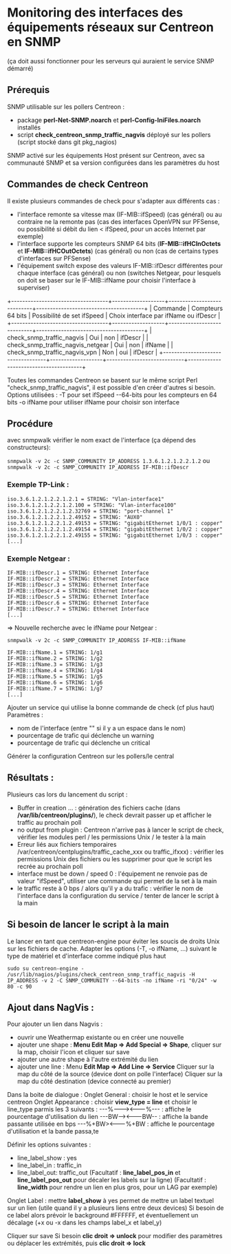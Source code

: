 # Monitoring des interfaces des équipements réseaux sur Centreon en SNMP

(ça doit aussi fonctionner pour les serveurs qui auraient le service SNMP démarré)



## Prérequis

SNMP utilisable sur les pollers Centreon :
- package **perl-Net-SNMP.noarch** et **perl-Config-IniFiles.noarch** installés
- script **check_centreon_snmp_traffic_nagvis** déployé sur les pollers (script stocké dans git pkg_nagios)

SNMP activé sur les équipements
Host présent sur Centreon, avec sa communauté SNMP et sa version configurées dans les paramètres du host


## Commandes de check Centreon

Il existe plusieurs commandes de check pour s'adapter aux différents cas :
- l'interface remonte sa vitesse max (IF-MIB::ifSpeed) (cas général) ou au contraire ne la remonte pas (cas des interfaces OpenVPN sur PFSense, ou possibilité si débit du lien < ifSpeed, pour un accès Internet par exemple)
- l'interface supporte les compteurs SNMP 64 bits (**IF-MIB::ifHCInOctets** et **IF-MIB::ifHCOutOctets**) (cas général) ou non (cas de certains types d'interfaces sur PFSense)
- l'équipement switch expose des valeurs IF-MIB::ifDescr différentes pour chaque interface (cas général) ou non (switches Netgear, pour lesquels on doit se baser sur le IF-MIB::ifName pour choisir l'interface à superviser)

+-----------------------------------+-------------------+----------------------------+---------------------------------------+
|             Commande              | Compteurs 64 bits | Possibilité de set ifSpeed | Choix interface par ifName ou ifDescr |
+-----------------------------------+-------------------+----------------------------+---------------------------------------+
| check_snmp_traffic_nagvis         | Oui               | non                        | ifDescr                               |
| check_snmp_traffic_nagvis_netgear | Oui               | non                        | ifName                                |
| check_snmp_traffic_nagvis_vpn     | Non               | oui                        | ifDescr                               |
+-----------------------------------+-------------------+----------------------------+---------------------------------------+

Toutes les commandes Centreon se basent sur le même script Perl "check_snmp_traffic_nagvis", il est possible d'en créer d'autres si besoin.
Options utilisées :
-T pour set ifSpeed
--64-bits pour les compteurs en 64 bits
-o ifName pour utiliser ifName pour choisir son interface


## Procédure

avec snmpwalk vérifier le nom exact de l'interface (ça dépend des constructeurs):

`snmpwalk -v 2c -c SNMP_COMMUNITY IP_ADDRESS 1.3.6.1.2.1.2.2.1.2`
ou
`snmpwalk -v 2c -c SNMP_COMMUNITY IP_ADDRESS IF-MIB::ifDescr`


### Exemple TP-Link :

    iso.3.6.1.2.1.2.2.1.2.1 = STRING: "Vlan-interface1"
    iso.3.6.1.2.1.2.2.1.2.100 = STRING: "Vlan-interface100"
    iso.3.6.1.2.1.2.2.1.2.32769 = STRING: "port-channel 1"
    iso.3.6.1.2.1.2.2.1.2.49152 = STRING: "AUX0"
    iso.3.6.1.2.1.2.2.1.2.49153 = STRING: "gigabitEthernet 1/0/1 : copper"
    iso.3.6.1.2.1.2.2.1.2.49154 = STRING: "gigabitEthernet 1/0/2 : copper"
    iso.3.6.1.2.1.2.2.1.2.49155 = STRING: "gigabitEthernet 1/0/3 : copper"
    [...]


### Exemple Netgear :

    IF-MIB::ifDescr.1 = STRING: Ethernet Interface
    IF-MIB::ifDescr.2 = STRING: Ethernet Interface
    IF-MIB::ifDescr.3 = STRING: Ethernet Interface
    IF-MIB::ifDescr.4 = STRING: Ethernet Interface
    IF-MIB::ifDescr.5 = STRING: Ethernet Interface
    IF-MIB::ifDescr.6 = STRING: Ethernet Interface
    IF-MIB::ifDescr.7 = STRING: Ethernet Interface
    [...]

=> Nouvelle recherche avec le ifName pour Netgear :

`snmpwalk -v 2c -c SNMP_COMMUNITY IP_ADDRESS IF-MIB::ifName`

    IF-MIB::ifName.1 = STRING: 1/g1
    IF-MIB::ifName.2 = STRING: 1/g2
    IF-MIB::ifName.3 = STRING: 1/g3
    IF-MIB::ifName.4 = STRING: 1/g4
    IF-MIB::ifName.5 = STRING: 1/g5
    IF-MIB::ifName.6 = STRING: 1/g6
    IF-MIB::ifName.7 = STRING: 1/g7
    [...]


Ajouter un service qui utilise la bonne commande de check (cf plus haut)
Paramètres :
- nom de l'interface (entre "" si il y a un espace dans le nom)
- pourcentage de trafic qui déclenche un warning
- pourcentage de trafic qui déclenche un critical

Générer la configuration Centreon sur les pollers/le central


## Résultats :

Plusieurs cas lors du lancement du script :
- Buffer in creation ... : génération des fichiers cache (dans **/var/lib/centreon/plugins/**), le check devrait passer up et afficher le traffic au prochain poll
- no output from plugin : Centreon n'arrive pas à lancer le script de check, vérifier les modules perl / les permissions Unix / le tester à la main
- Erreur liés aux fichiers temporaires /var/centreon/centplugins/traffic_cache_xxx ou traffic_ifxxx) : vérifier les permissions Unix des fichiers ou les supprimer pour que le script les recrée au prochain poll
- interface must be down / speed 0 : l'équipement ne renvoie pas de valeur "ifSpeed", utiliser une commande qui permet de la set à la main
- le traffic reste à 0 bps / alors qu'il y a du trafic : vérifier le nom de l'interface dans la configuration du service / tenter de lancer le script à la main


## Si besoin de lancer le script à la main

Le lancer en tant que centreon-engine pour éviter les soucis de droits Unix sur les fichiers de cache.
Adapter les options (-T, -o ifName, ...) suivant le type de matériel et d'interface comme indiqué plus haut

`sudo su centreon-engine -`
`/usr/lib/nagios/plugins/check_centreon_snmp_traffic_nagvis -H IP_ADDRESS -v 2 -C SNMP_COMMUNITY --64-bits -no ifName -ri "0/24" -w 80 -c 90`


## Ajout dans NagVis :

Pour ajouter un lien dans Nagvis :
- ouvrir une Weathermap existante ou en créer une nouvelle
- ajouter une shape : **Menu Edit Map => Add Special => Shape**, cliquer sur la map, choisir l'icon et cliquer sur save
- ajouter une autre shape à l'autre extrémité du lien
- ajouter une line : 
Menu **Edit Map => Add Line => Service**
Cliquer sur la map du côté de la source (device dont on polle l'interface)
Cliquer sur la map du côté destination (device connecté au premier)

Dans la boite de dialogue :
Onglet General : choisir le host et le service centreon
Onglet Appearance : choisir **view_type = line** et choisir le line_type parmis les 3 suivants :
---%---><---%--- : affiche le pourcentage d'utilisation du lien
---BW--><---BW-- : affiche la bande passante utilisée en bps
---%+BW><---%+BW : affiche le pourcentage d'utilisation et la bande passa,te

Définir les options suivantes :
- line_label_show : yes
- line_label_in : traffic_in
- line_label_out: traffic_out
(Facultatif : **line_label_pos_in** et **line_label_pos_out** pour décaler les labels sur la ligne)
(Facultatif : **line_width** pour rendre un lien en plus gros, pour un LAG par exemple)

Onglet Label : mettre **label_show** à yes permet de mettre un label textuel sur un lien (utile quand il y a plusieurs liens entre deux devices)
Si besoin de ce label alors prévoir le background #FFFFFF, et éventuellement un décalage (+x ou -x dans les champs label_x et label_y)

Cliquer sur save
Si besoin **clic droit => unlock** pour modifier des paramètres ou déplacer les extrémités, puis **clic droit => lock**